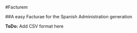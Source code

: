 #Facturem

##A easy Facturae for the Spanish Administration generation

__ToDo:__ Add CSV format here